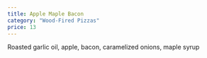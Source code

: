```yaml
---
title: Apple Maple Bacon
category: "Wood-Fired Pizzas"
price: 13
---
```


Roasted garlic oil, apple, bacon, caramelized onions, maple syrup